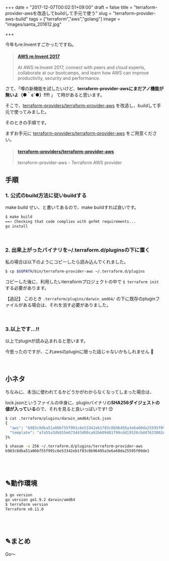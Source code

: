 +++
date = "2017-12-07T00:02:51+09:00"
draft = false
title = "terraform-provider-awsを改造してbuildして手元で使う"
slug = "terraform-provider-aws-build"
tags = ["terraform","aws","golang"]
image = "images/santa_201612.jpg"

+++


今年もre:Inventすごかったですね。

<blockquote class="embedly-card" data-card-key="6f257114b6df4413a3f5872a7e143278" data-card-type="article-full"><h4><a href="https://reinvent.awsevents.com/">AWS re:Invent 2017</a></h4><p>At AWS re:Invent 2017, connect with peers and cloud experts, collaborate at our bootcamps, and learn how AWS can improve productivity, security and performance.</p></blockquote>
<script async src="//cdn.embedly.com/widgets/platform.js" charset="UTF-8"></script>

さて、「噂の新機能を試したいけど、**terraform-provider-awsにまだアノ機能が無いよ（●｀ε´●）!!!!** 」 て時があると思います。

そこで、[terraform-providers/terraform-provider-aws](https://github.com/terraform-providers/terraform-provider-aws) を改造し、buildして手元で使ってみました。

そのときの手順です。

<!--more-->

まずお手元に [terraform-providers/terraform-provider-aws](https://github.com/terraform-providers/terraform-provider-aws) をご用意ください。

<blockquote class="embedly-card" data-card-key="6f257114b6df4413a3f5872a7e143278" data-card-type="article"><h4><a href="https://github.com/terraform-providers/terraform-provider-aws">terraform-providers/terraform-provider-aws</a></h4><p>terraform-provider-aws - Terraform AWS provider</p></blockquote>
<script async src="//cdn.embedly.com/widgets/platform.js" charset="UTF-8"></script>

## 手順

### 1. 公式のbuild方法に従いbuildする

make build せい、と書いてあるので、make buildすれば良いです。

```sh
$ make build
==> Checking that code complies with gofmt requirements...
go install
```

<br>


### 2. 出来上がったバイナリを~/.terraform.d/pluginsの下に置く

私の場合は以下のようにコピーしたら読み込んでくれました。

```sh
$ cp $GOPATH/bin/terraform-provider-aws ~/.terraform.d/plugins
```

コピーした後に、利用したいterraformプロジェクトの中で `$ terraform init` する必要があります。

【追記】
このとき `.terraform/plugins/darwin_amd64/` の下に既存のpluginファイルがある場合は、それを消す必要がありました。


<br>

### 3.以上です...!!

以上でpluginが読み込まれると思います。

今思ったのですが、これawsのpluginに限った話じゃないかもしれません 🙊

<br>

## 小ネタ

ちなみに、本当に使われてるかどうかがわからなくなってしまった場合は、

lock.jsonというファイルの中身に、pluginバイナリの**SHA256ダイジェストの値が入っている**ので、それを見ると良いっぽいです! 😊

```sh
$ cat .terraform/plugins/darwin_amd64/lock.json
{
  "aws": "b983c8dba51a06bf55f991c6e53342eb1f83c0b96495a3e6a60da25595f09de1",
  "template": "a7a55a3db915e673d43d09ca92b609481f90cdd19520cbd47633002e58fc2d02"
}%

$ shasum -a 256 ~/.terraform.d/plugins/terraform-provider-aws
b983c8dba51a06bf55f991c6e53342eb1f83c0b96495a3e6a60da25595f09de1
```

<br>
<br>

## ✎動作環境

```sh
$ go version
go version go1.9.2 darwin/amd64
$ terraform version
Terraform v0.11.0
```

<br>
<br>

## ✎まとめ

Go〜
